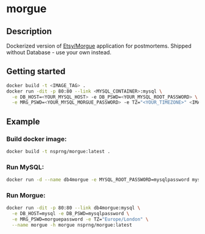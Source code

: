 # morgue

## Description
Dockerized version of [Etsy/Morgue](https://github.com/etsy/morgue) application for postmortems.
Shipped without Database - use your own instead.

## Getting started
```bash
docker build -t <IMAGE_TAG> .
docker run -dit -p 80:80 --link <MYSQL_CONTAINER>:mysql \
  -e DB_HOST=<YOUR_MYSQL_HOST> -e DB_PSWD=<YOUR_MYSQL_ROOT_PASSWORD> \
  -e MRG_PSWD=<YOUR_MYSQL_MORGUE_PASSWORD> -e TZ="<YOUR_TIMEZONE>" <IMAGE_TAG>
```
## Example
### Build docker image:
```bash
docker build -t nsprng/morgue:latest .
```
### Run MySQL: 
```bash
docker run -d --name db4morgue -e MYSQL_ROOT_PASSWORD=mysqlpassword mysql:5.7.25
```
### Run Morgue:
```bash
docker run -dit -p 80:80 --link db4morgue:mysql \
  -e DB_HOST=mysql -e DB_PSWD=mysqlpassword \
  -e MRG_PSWD=morguepassword -e TZ="Europe/London" \
  --name morgue -h morgue nsprng/morgue:latest
```
